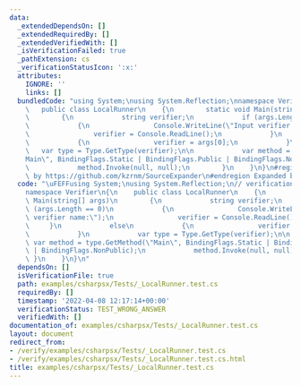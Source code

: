 ```yaml
---
data:
  _extendedDependsOn: []
  _extendedRequiredBy: []
  _extendedVerifiedWith: []
  _isVerificationFailed: true
  _pathExtension: cs
  _verificationStatusIcon: ':x:'
  attributes:
    IGNORE: ''
    links: []
  bundledCode: "using System;\nusing System.Reflection;\nnamespace Verifier\n{\n \
    \   public class LocalRunner\n    {\n        static void Main(string[] args)\n\
    \        {\n            string verifier;\n            if (args.Length == 0)\n\
    \            {\n                Console.WriteLine(\"Input verifier name:\");\n\
    \                verifier = Console.ReadLine();\n            }\n            else\n\
    \            {\n                verifier = args[0];\n            }\n         \
    \   var type = Type.GetType(verifier);\n\n            var method = type.GetMethod(\"\
    Main\", BindingFlags.Static | BindingFlags.Public | BindingFlags.NonPublic);\n\
    \            method.Invoke(null, null);\n        }\n    }\n}\n#region Expanded\
    \ by https://github.com/kzrnm/SourceExpander\n#endregion Expanded by https://github.com/kzrnm/SourceExpander\n"
  code: "\uFEFFusing System;\nusing System.Reflection;\n// verification-helper: IGNORE\n\
    namespace Verifier\n{\n    public class LocalRunner\n    {\n        static void\
    \ Main(string[] args)\n        {\n            string verifier;\n            if\
    \ (args.Length == 0)\n            {\n                Console.WriteLine(\"Input\
    \ verifier name:\");\n                verifier = Console.ReadLine();\n       \
    \     }\n            else\n            {\n                verifier = args[0];\n\
    \            }\n            var type = Type.GetType(verifier);\n\n           \
    \ var method = type.GetMethod(\"Main\", BindingFlags.Static | BindingFlags.Public\
    \ | BindingFlags.NonPublic);\n            method.Invoke(null, null);\n       \
    \ }\n    }\n}\n"
  dependsOn: []
  isVerificationFile: true
  path: examples/csharpsx/Tests/_LocalRunner.test.cs
  requiredBy: []
  timestamp: '2022-04-08 12:17:14+00:00'
  verificationStatus: TEST_WRONG_ANSWER
  verifiedWith: []
documentation_of: examples/csharpsx/Tests/_LocalRunner.test.cs
layout: document
redirect_from:
- /verify/examples/csharpsx/Tests/_LocalRunner.test.cs
- /verify/examples/csharpsx/Tests/_LocalRunner.test.cs.html
title: examples/csharpsx/Tests/_LocalRunner.test.cs
---
```

